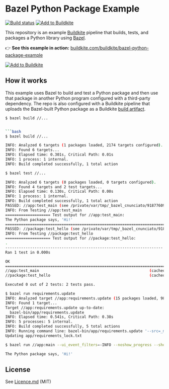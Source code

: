 # Bazel Python Package Example

[![Build status](https://badge.buildkite.com/f9b46d96710d254e34229ba68bb8797d0b8f1e64ac5abfecb9.svg)](https://buildkite.com/buildkite/bazel-python-package-example)
[![Add to Buildkite](https://img.shields.io/badge/Add%20to%20Buildkite-14CC80)](https://buildkite.com/new)

This repository is an example [Buildkite](https://buildkite.com/) pipeline that builds, tests, and packages a Python library using [Bazel](https://bazel.build).

👉 **See this example in action:** [buildkite.com/buildkite/bazel-python-package-example](https://buildkite.com/buildkite/bazel-python-package-example/builds/latest)

[![Add to Buildkite](https://buildkite.com/button.svg)](https://buildkite.com/new)

<!-- docs:start -->
## How it works

This example uses Bazel to build and test a Python package and then use that package in another Python program configured with a third-party dependency. The repo is also configured with a Buildkite pipeline that uploads the Bazel-built Python package as a Buildkite [build artifact](https://buildkite.com/docs/pipelines/configure/artifacts).

```bash
$ bazel build //...


```bash
$ bazel build //...

INFO: Analyzed 6 targets (1 packages loaded, 2174 targets configured).
INFO: Found 6 targets...
INFO: Elapsed time: 0.301s, Critical Path: 0.01s
INFO: 1 process: 1 internal.
INFO: Build completed successfully, 1 total action
```

```bash
$ bazel test //...

INFO: Analyzed 6 targets (0 packages loaded, 0 targets configured).
INFO: Found 4 targets and 2 test targets...
INFO: Elapsed time: 0.130s, Critical Path: 0.00s
INFO: 1 process: 1 internal.
INFO: Build completed successfully, 1 total action
PASSED: //app:test_main (see /private/var/tmp/_bazel_cnunciato/91877609f582aac2a59896b10bfc8689/execroot/_main/bazel-out/darwin_arm64-fastbuild/testlogs/app/test_main/test.log)
INFO: From Testing //app:test_main
==================== Test output for //app:test_main:
The Python package says, 'Hi!'
================================================================================
PASSED: //package:test_hello (see /private/var/tmp/_bazel_cnunciato/91877609f582aac2a59896b10bfc8689/execroot/_main/bazel-out/darwin_arm64-fastbuild/testlogs/package/test_hello/test.log)
INFO: From Testing //package:test_hello
==================== Test output for //package:test_hello:
.
----------------------------------------------------------------------
Ran 1 test in 0.000s

OK
================================================================================
//app:test_main                                                 (cached) PASSED in 0.5s
//package:test_hello                                            (cached) PASSED in 0.4s

Executed 0 out of 2 tests: 2 tests pass.
```

```bash
$ bazel run requirements.update
INFO: Analyzed target //app:requirements.update (15 packages loaded, 988 targets configured).
INFO: Found 1 target...
Target //app:requirements.update up-to-date:
  bazel-bin/app/requirements.update
INFO: Elapsed time: 0.541s, Critical Path: 0.38s
INFO: 5 processes: 5 internal.
INFO: Build completed successfully, 5 total actions
INFO: Running command line: bazel-bin/app/requirements.update '--src=_main/app/requirements.txt' _main/app/requirements_lock.txt //app:requirements.update '--resolver=backtracking' --allow-unsafe --generate-hashes
Updating app/requirements_lock.txt
```

```bash
$ bazel run //app:main --ui_event_filters=-INFO --noshow_progress --show_result=0

The Python package says, 'Hi!'
```
<!-- docs:end -->

## License

See [Licence.md](Licence.md) (MIT)